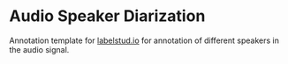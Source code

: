 # Audio Speaker Diarization

Annotation template for [labelstud.io](https://labelstud.io) for annotation of different speakers in the audio signal.

